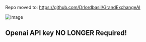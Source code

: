 
Repo moved to: https://github.com/Drlordbasil/GrandExchangeAI

![image](https://github.com/Drlordbasil/Old-School-Runescape-GPT-GE-Bot/assets/126736516/920e1bb3-6c00-423a-9858-6147b3205e7a)


## Openai API key NO LONGER Required! ###
